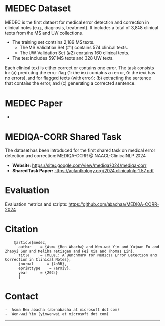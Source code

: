 # MEDEC Dataset

MEDEC is the first dataset for medical error detection and correction in clinical notes (e.g., diagnosis, treatment). It includes a total of 3,848 clinical texts from the MS and UW collections. 

- The training set contains 2,189 MS texts. 
  - The MS Validation Set (#1) contains 574 clinical texts.
  - The UW Validation Set (#2) contains 160 clinical texts.
- The test includes 597 MS texts and 328 UW texts.

Each clinical text is either correct or contains one error. The task consists in: (a) predicting the error flag (1: the text contains an error, 0: the text has no errors), and for flagged texts (with error): (b) extracting the sentence that contains the error, and (c) generating a corrected sentence.


MEDEC Paper
=================
- 

MEDIQA-CORR Shared Task  
=================

The dataset has been introduced for the first shared task on medical error detection and correction: MEDIQA-CORR @ NAACL-ClinicalNLP 2024  

* **Website:** https://sites.google.com/view/mediqa2024/mediqa-corr
* **Shared Task Paper:** https://aclanthology.org/2024.clinicalnlp-1.57.pdf 

Evaluation
=================

Evaluation metrics and scripts: [https://github.com/abachaa/MEDIQA-CORR-2024 ](https://github.com/abachaa/MEDIQA-CORR-2024/tree/main/evaluation) 


Citation
=================
    
        @article{medec,
          author    = {Asma {Ben Abacha} and Wen-wai Yim and Yujuan Fu and Zhaoyi Sun and Meliha Yetisgen and Fei Xia and Thomas Lin},
          title     = {MEDEC: A Benchmark for Medical Error Detection and Correction in Clinical Notes},
          journal      = {CoRR}, 
          eprinttype    = {arXiv},
          year      = {2024}
          }


Contact
=================

    -  Asma Ben abacha (abenabacha at microsoft dot com)
    -  Wen-wai Yim (yimwenwai at microsoft dot com)
----


